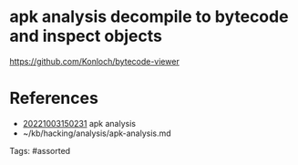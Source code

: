 # apk analysis decompile to bytecode and inspect objects
https://github.com/Konloch/bytecode-viewer

# References
- [20221003150231](/zet/20221003150231/README.md) apk analysis
- ~/kb/hacking/analysis/apk-analysis.md

Tags:
    #assorted
